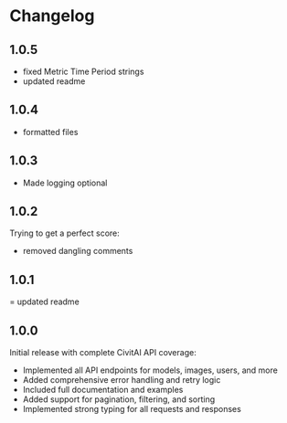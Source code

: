 # Changelog

## 1.0.5
- fixed Metric Time Period strings
- updated readme

## 1.0.4
- formatted files


## 1.0.3
- Made logging optional


## 1.0.2
Trying to get a perfect score:
- removed dangling comments

## 1.0.1
= updated readme

## 1.0.0

Initial release with complete CivitAI API coverage:

- Implemented all API endpoints for models, images, users, and more
- Added comprehensive error handling and retry logic
- Included full documentation and examples
- Added support for pagination, filtering, and sorting
- Implemented strong typing for all requests and responses
